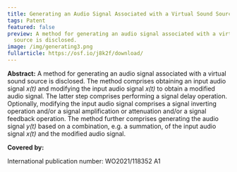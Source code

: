 ```yaml
---
title: Generating an Audio Signal Associated with a Virtual Sound Source
tags: Patent
featured: false
preview: A method for generating an audio signal associated with a virtual sound
  source is disclosed.
image: /img/generating3.png
fullarticle: https://osf.io/j8k2f/download/
---
```

**Abstract:** A method for generating an audio signal associated with a virtual sound source is disclosed. The method comprises obtaining an input audio signal *x(t)* and modifying the input audio signal *x(t)* to obtain a modified audio signal. The latter step comprises performing a signal delay operation. Optionally, modifying the input audio signal comprises a signal inverting operation and/or a signal amplification or attenuation and/or a signal feedback operation. The method further comprises generating the audio signal *y(t)* based on a combination, e.g. a summation, of the input audio signal *x(t)* and the modified audio signal.

**Covered by:**

International publication number: WO2021/118352 A1
